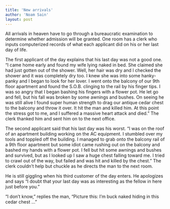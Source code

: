 ```yaml
---
title: 'New arrivals'
author: 'Noam Sain'
layout: post
---
```


All arrivals in heaven have to go through a bureaucratic examination to determine whether admission will be granted. One room has a clerk who inputs computerized records of what each applicant did on his or her last day of life.  
  
The first applicant of the day explains that his last day was not a good one. “I came home early and found my wife lying naked in bed. She claimed she had just gotten out of the shower. Well, her hair was dry and I checked the shower and it was completely dry too. I knew she was into some hanky-panky and I began to look for her lover. I went onto the balcony of our 9th floor apartment and found the S.O.B. clinging to the rail by his finger tips. I was so angry that I began bashing his fingers with a flower pot. He let go and fell, but his fall was broken by some awnings and bushes. On seeing he was still alive I found super human strength to drag our antique cedar chest to the balcony and throw it over. It hit the man and killed him. At this point the stress got to me, and I suffered a massive heart attack and died.” The clerk thanked him and sent him on to the next office.

The second applicant said that his last day was his worst. “I was on the roof of an apartment building working on the AC equipment. I stumbled over my tools and toppled off the building. I managed to grab onto the balcony rail of a 9th floor apartment but some idiot came rushing out on the balcony and bashed my hands with a flower pot. I fell but hit some awnings and bushes and survived, but as I looked up I saw a huge chest falling toward me. I tried to crawl out of the way, but failed and was hit and killed by the chest.” The clerk couldn’t help but chuckle as he directs the man to the next room.

He is still giggling when his third customer of the day enters. He apologizes and says “I doubt that your last day was as interesting as the fellow in here just before you.”

“I don’t know,” replies the man, “Picture this: I’m buck naked hiding in this cedar chest …”
